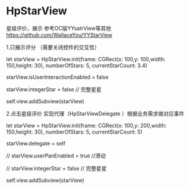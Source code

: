 # HpStarView
星级评价，展示
参考OC版YYsatrView等其他
https://github.com/WallaceYou/YYStarView

1.只展示评分 （需要关闭控件的交互性）

let starView = HpStarView.init(frame: CGRect(x: 100,y: 100,width: 150,height: 30), numberOfStars: 5, currentStarCount: 3.4)

starView.isUserInteractionEnabled = false

starView.integerStar    = false // 完整星星

self.view.addSubview(starView)

2.点击星级评价 实现代理（HpStarViewDelegate ）根据业务需求做对应事件

let starView = HpStarView.init(frame: CGRect(x: 100,y: 200,width: 150,height: 30), numberOfStars: 5, currentStarCount: 5)

starView.delegate = self

// starView.userPanEnabled = true //滑动

// starView.integerStar    = false // 完整星星

self.view.addSubview(starView)
